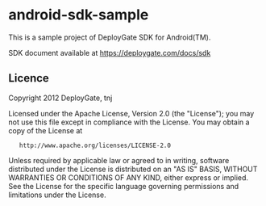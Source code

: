 android-sdk-sample
==================

This is a sample project of DeployGate SDK for Android(TM).

SDK document available at https://deploygate.com/docs/sdk

Licence
-------

   Copyright 2012 DeployGate, tnj

   Licensed under the Apache License, Version 2.0 (the "License");
   you may not use this file except in compliance with the License.
   You may obtain a copy of the License at

       http://www.apache.org/licenses/LICENSE-2.0

   Unless required by applicable law or agreed to in writing, software
   distributed under the License is distributed on an "AS IS" BASIS,
   WITHOUT WARRANTIES OR CONDITIONS OF ANY KIND, either express or implied.
   See the License for the specific language governing permissions and
   limitations under the License.